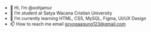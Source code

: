 - 👋 Hi, I’m @oohjamur
- 👀 I’m student at Satya Wacana Cristian University
- 🌱 I’m currently learning HTML, CSS, MySQL, Figma, UI/UX Design
- 📫 How to reach me email gcyogaagung123@gmail.com

<!---
oohjamur/oohjamur is a ✨ special ✨ repository because its `README.md` (this file) appears on your GitHub profile.
You can click the Preview link to take a look at your changes.
--->
